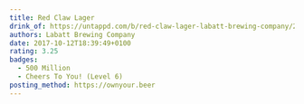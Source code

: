 ```yaml
---
title: Red Claw Lager
drink_of: https://untappd.com/b/red-claw-lager-labatt-brewing-company/2316637
authors: Labatt Brewing Company
date: 2017-10-12T18:39:49+0100
rating: 3.25
badges:
  - 500 Million
  - Cheers To You! (Level 6)
posting_method: https://ownyour.beer
---
```

